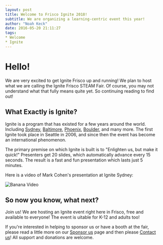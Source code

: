 ```yaml
---
layout: post
title: Welcome to Frisco Ignite 2018!
subtitle: We are organizing a learning-centric event this year!
author: "Noah Keck"
date: 2016-05-20 21:11:27
tags:
* Welcome
* Ignite
---
```


# Hello!
We are very excited to get Ignite Frisco up and running! We plan to host what we are calling the Ignite Frisco STEAM Fair. Of course, you may not understand what that fully means quite yet. So continuing reading to find out!

## What Exactly is Ignite?
Ignite is a program that has existed for a few years around the world. Including [Sydney](http://www.ignitesydney.com/), [Baltimore](http://www.ignitebaltimore.com/), [Phoenix](https://www.ignitephoenix.com/), [Boulder](https://igniteboulder.com/), and many more. The first Ignite took place in Seattle in 2006, and since then the event has become an international phenomenon.

The primary premise on which Ignite is built is to "Enlighten us, but make it quick!" Presenters get 20 slides, which automatically advance every 15 seconds. The result is a fast and fun presentation which lasts just 5 minutes.

Here is a video of Mark Cohen's presentation at Ignite Sydney:

![[Banana Video]()](https://youtu.be/bON296SdRs8)

## So now you know, what next?
Join us! We are hosting an Ignite event right here in Frisco, free and available to everyone! The event is uitable for K-12 and adults too!

If you're interested in helping to sponsor us or have a booth at the fair, please read a little more on our [Sponsor us](https://ignitefrisco.github.io/sponsor) page and then please [Contact us](https://ignitefrisco.github.io/contact)! All support and donations are welcome.
